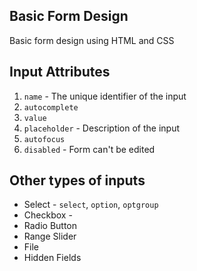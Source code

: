 ## Basic Form Design

Basic form design using HTML and CSS

## Input Attributes
1. `name` - The unique identifier of the input
1. `autocomplete`
1. `value`
1. `placeholder` - Description of the input
1. `autofocus`
1. `disabled` - Form can't be edited

## Other types of inputs

- Select - `select`, `option`, `optgroup`
- Checkbox - 
- Radio Button
- Range Slider
- File 
- Hidden Fields